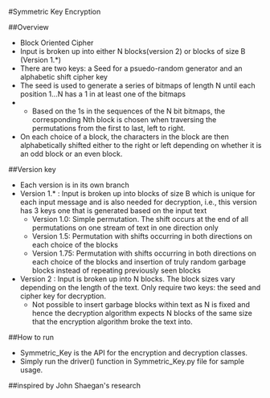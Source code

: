#Symmetric Key Encryption 

##Overview
* Block Oriented Cipher
* Input is broken up into either N blocks(version 2) or blocks of size B (Version 1.*)
* There are two keys: a Seed for a psuedo-random generator and an alphabetic shift cipher key
* The seed is used to generate a series of bitmaps of length N until each position 1...N has a 1 in at least one of the bitmaps
* * Based on the 1s in the sequences of the N bit bitmaps, the corresponding Nth block is chosen when traversing the permutations from the first to last, left to right.
* On each choice of a block, the characters in the block are then alphabetically shifted either to the right or left depending on whether it is an odd block or an even block.

##Version key
* Each version is in its own branch
* Version 1.* : Input is broken up into blocks of size B which is unique for each input message and is also needed for decryption, i.e., this version has 3 keys one that is generated based on the input text
    * Version 1.0: Simple permutation. The shift occurs at the end of all permutations on one stream of text in one direction only
    * Version 1.5: Permutation with shifts occurring in both directions on each choice of the blocks
    * Version 1.75: Permutation with shifts occurring in both directions on each choice of the blocks and insertion of truly random garbage blocks instead of repeating previously seen blocks
* Version 2 : Input is broken up into N blocks. The block sizes vary depending on the length of the text. Only require two keys: the seed and cipher key for decryption.
    * Not possible to insert garbage blocks within text as N is fixed and hence the decryption algorithm expects N blocks of the same size that the encryption algorithm broke the text into.

##How to run
* Symmetric_Key is the API for the encryption and decryption classes.
* Simply run the driver() function in Symmetric_Key.py file for sample usage.

##inspired by John Shaegan's research

